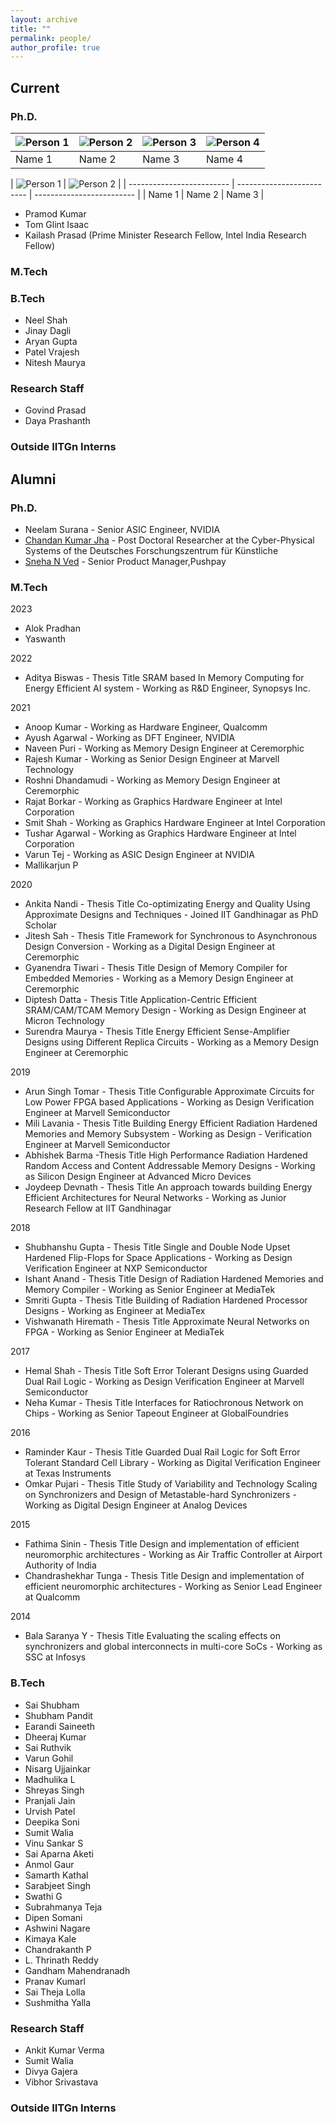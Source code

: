 ```yaml
---
layout: archive
title: ""
permalink: people/
author_profile: true
---
```


## Current
### Ph.D.
<!-- ![AAA](../images/gallery/img1.jpg) -->

| ![Person 1](../images/gallery/img1.jpg) | ![Person 2](../images/gallery/img1.jpg) | ![Person 3](../images/gallery/img1.jpg) | ![Person 4](../images/gallery/img1.jpg) |
| ------------------------- | ------------------------- | ------------------------- | ------------------------- |
| Name 1                    | Name 2                    | Name 3                    | Name 4                    |

| ![Person 1](../images/gallery/img1.jpg) | ![Person 2](../images/gallery/img1.jpg) |
| ------------------------- | ------------------------- | ------------------------- |
| Name 1                    | Name 2                    | Name 3                    |

- Pramod Kumar
- Tom Glint Isaac
- Kailash Prasad (Prime Minister Research Fellow, Intel India Research Fellow)

### M.Tech




### B.Tech
- Neel Shah
- Jinay Dagli
- Aryan Gupta
- Patel Vrajesh
- Nitesh Maurya

### Research Staff
- Govind Prasad
- Daya Prashanth

### Outside IITGn Interns

## Alumni 

### Ph.D.
- Neelam Surana - Senior ASIC Engineer, NVIDIA
- [Chandan Kumar Jha](https://chajha.github.io/) - Post Doctoral Researcher at the Cyber-Physical Systems of the Deutsches Forschungszentrum für Künstliche
- [Sneha N Ved](https://www.linkedin.com/in/sneha-ved/) - Senior Product Manager,Pushpay

### M.Tech
2023
- Alok Pradhan
- Yaswanth

2022
- Aditya Biswas - Thesis Title SRAM based In Memory Computing for Energy Efficient AI system - Working as R&D Engineer, Synopsys Inc.

2021
- Anoop Kumar - Working as Hardware Engineer, Qualcomm
- Ayush Agarwal - Working as DFT Engineer, NVIDIA
- Naveen Puri - Working as Memory Design Engineer at Ceremorphic
- Rajesh Kumar - Working as Senior Design Engineer at Marvell Technology
- Roshni Dhandamudi - Working as Memory Design Engineer at Ceremorphic
- Rajat Borkar - Working as Graphics Hardware Engineer at Intel Corporation
- Smit Shah - Working as Graphics Hardware Engineer at Intel Corporation
- Tushar Agarwal - Working as Graphics Hardware Engineer at Intel Corporation
- Varun Tej - Working as ASIC Design Engineer at NVIDIA
- Mallikarjun P

2020
- Ankita Nandi - Thesis Title Co-optimizating Energy and Quality Using Approximate Designs and Techniques - Joined IIT Gandhinagar as PhD Scholar
- Jitesh Sah - Thesis Title Framework for Synchronous to Asynchronous Design Conversion - Working as a Digital Design Engineer at Ceremorphic
- Gyanendra Tiwari - Thesis Title Design of Memory Compiler for Embedded Memories - Working as a Memory Design Engineer at Ceremorphic
- Diptesh Datta - Thesis Title Application-Centric Efficient SRAM/CAM/TCAM Memory Design - Working as Design Engineer at Micron Technology
- Surendra Maurya - Thesis Title Energy Efficient Sense-Amplifier Designs using Different Replica Circuits - Working as a Memory Design Engineer at Ceremorphic

2019
- Arun Singh Tomar - Thesis Title Configurable Approximate Circuits for Low Power FPGA based Applications - Working as Design Verification Engineer at Marvell Semiconductor
- Mili Lavania - Thesis Title Building Energy Efficient Radiation Hardened Memories and Memory Subsystem - Working as Design - Verification Engineer at Marvell Semiconductor
- Abhishek Barma -Thesis Title High Performance Radiation Hardened Random Access and Content Addressable Memory Designs - Working as Silicon Design Engineer at Advanced Micro Devices
- Joydeep Devnath - Thesis Title An approach towards building Energy Efficient Architectures for Neural Networks - Working as Junior Research Fellow at IIT Gandhinagar

2018
- Shubhanshu Gupta - Thesis Title Single and Double Node Upset Hardened Flip-Flops for Space Applications - Working as Design Verification Engineer at NXP Semiconductor
- Ishant Anand - Thesis Title Design of Radiation Hardened Memories and Memory Compiler - Working as Senior Engineer at MediaTek
- Smriti Gupta - Thesis Title Building of Radiation Hardened Processor Designs - Working as Engineer at MediaTex
- Vishwanath Hiremath - Thesis Title Approximate Neural Networks on FPGA - Working as Senior Engineer at MediaTek

2017
- Hemal Shah - Thesis Title Soft Error Tolerant Designs using Guarded Dual Rail Logic - Working as Design Verification Engineer at Marvell Semiconductor
- Neha Kumar - Thesis Title Interfaces for Ratiochronous Network on Chips - Working as Senior Tapeout Engineer at GlobalFoundries

2016
- Raminder Kaur - Thesis Title Guarded Dual Rail Logic for Soft Error Tolerant Standard Cell Library - Working as Digital Verification Engineer at Texas Instruments
- Omkar Pujari - Thesis Title Study of Variability and Technology Scaling on  Synchronizers and Design of Metastable-hard Synchronizers - Working as Digital Design Engineer at Analog Devices

2015
- Fathima Sinin - Thesis Title Design and implementation of efficient neuromorphic architectures - Working as Air Traffic Controller at Airport Authority of India
- Chandrashekhar Tunga - Thesis Title Design and implementation of efficient neuromorphic architectures - Working as Senior Lead Engineer at Qualcomm

2014

- Bala Saranya Y - Thesis Title Evaluating the scaling effects on synchronizers and global interconnects in multi-core SoCs - Working as SSC at Infosys

### B.Tech
- Sai Shubham
- Shubham Pandit
- Earandi Saineeth
- Dheeraj Kumar
- Sai Ruthvik
- Varun Gohil
- Nisarg Ujjainkar
- Madhulika L
- Shreyas Singh
- Pranjali Jain
- Urvish Patel
- Deepika Soni
- Sumit Walia
- Vinu Sankar S
- Sai Aparna Aketi
- Anmol Gaur
- Samarth Kathal
- Sarabjeet Singh
- Swathi G
- Subrahmanya Teja
- Dipen Somani
- Ashwini Nagare
- Kimaya Kale
- Chandrakanth P
- L. Thrinath Reddy
- Gandham Mahendranadh
- Pranav Kumarl
- Sai Theja Lolla
- Sushmitha Yalla

### Research Staff
- Ankit Kumar Verma
- Sumit Walia
- Divya Gajera
- Vibhor Srivastava

### Outside IITGn Interns